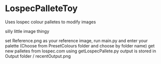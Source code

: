 # LospecPalleteToy
Uses lospec colour palletes to modify images
 
silly little image thingy



set Reference.png as your reference image, 
run main.py and enter your palette (Choose from PresetColours folder and choose by folder name)
get new palletes from lospec.com using getLospecPallete.py
output is stored in Output folder / recentOutput.png
